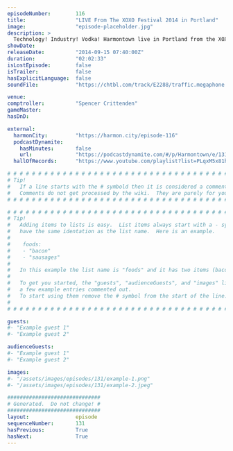 ```yaml
---
episodeNumber:        116
title:                "LIVE From The XOXO Festival 2014 in Portland"
image:                "episode-placeholder.jpg"
description: >
  Technology! Industry! Vodka! Harmontown live in Portland from the XOXO Festival with Spencer as your humble comptroller!
showDate:             
releaseDate:          "2014-09-15 07:40:00Z"
duration:             "02:02:33"
isLostEpisode:        false
isTrailer:            false
hasExplicitLanguage:  false
soundFile:            "https://chtbl.com/track/E2288/traffic.megaphone.fm/STA9718803846.mp3"

venue:                
comptroller:          "Spencer Crittenden"
gameMaster:           
hasDnD:               

external:
  harmonCity:         "https://harmon.city/episode-116"
  podcastDynamite:
    hasMinutes:       false
    url:              "https://podcastdynamite.com/#/p/Harmontown/e/131/116"
  hallOfRecords:      "https://www.youtube.com/playlist?list=PLqxM5x81hNObKIHnwxzbmbrvPJmy3DBaX"

# # # # # # # # # # # # # # # # # # # # # # # # # # # # # # # # # # # # # # # # # # # # #
# Tip!
#   If a line starts with the # symbold then it is considered a comment.
#   Comments do not get processed by the wiki.  They are purely for your information.
# # # # # # # # # # # # # # # # # # # # # # # # # # # # # # # # # # # # # # # # # # # # #

# # # # # # # # # # # # # # # # # # # # # # # # # # # # # # # # # # # # # # # # # # # # #
# Tip!
#   Adding items to lists is easy.  List items always start with a - symbol and have
#   have the same identation as the list name.  Here is an example.
#
#    foods:
#    - "bacon"
#    - "sausages"
#
#   In this example the list name is "foods" and it has two items (bacon, and sausages).
#
#   To get you started, the "guests", "audienceGuests", and "images" lists below have
#   a few example entries commented out.
#   To start using them remove the # symbol from the start of the line.
#
# # # # # # # # # # # # # # # # # # # # # # # # # # # # # # # # # # # # # # # # # # # # #

guests:
#- "Example guest 1"
#- "Example guest 2"

audienceGuests:
#- "Example guest 1"
#- "Example guest 2"

images:
#- "/assets/images/episodes/131/example-1.png"
#- "/assets/images/episodes/131/example-2.jpeg"

##############################
# Generated.  Do not change! #
##############################
layout:               episode
sequenceNumber:       131
hasPrevious:          True
hasNext:              True
---
```


<!-- The episode description will be rendered here -->

<!-- Add your content BELOW here -->
<!-- vvvvvvvvvvvvvvvvvvvvvvvvvvv -->




<!-- ^^^^^^^^^^^^^^^^^^^^^^^^^^^ -->
<!-- Add your content ABOVE here -->

<!-- The episode gallery will be rendered here -->